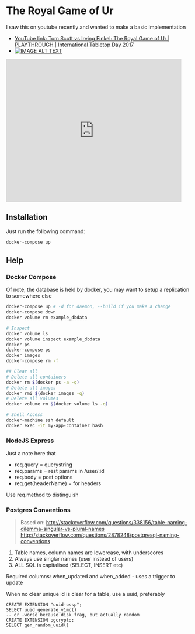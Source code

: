 The Royal Game of Ur
=====================

I saw this on youtube recently and wanted to make a basic implementation

* [YouTube link: Tom Scott vs Irving Finkel: The Royal Game of Ur | PLAYTHROUGH | International Tabletop Day 2017](https://www.youtube.com/watch?v=WZskjLq040I)
* [![IMAGE ALT TEXT](http://img.youtube.com/vi/WZskjLq040I/0.jpg)](http://www.youtube.com/watch?v=WZskjLq040I "Tom Scott vs Irving Finkel: The Royal Game of Ur")

<iframe  title="Tom Scott vs Irving Finkel: The Royal Game of Ur" width="480" height="390" src="http://www.youtube.com/watch?v=WZskjLq040I?autoplay=1" frameborder="0" allowfullscreen></iframe>

Installation
------------
Just run the following command:
```bash
docker-compose up
```

Help
----
### Docker Compose
Of note, the database is held by docker, you may want to setup a replication to somewhere else

```bash
docker-compose up # -d for daemon, --build if you make a change
docker-compose down
docker volume rm example_dbdata

# Inspect
docker volume ls
docker volume inspect example_dbdata
docker ps
docker-compose ps
docker images
docker-compose rm -f

## Clear all
# Delete all containers
docker rm $(docker ps -a -q)
# Delete all images
docker rmi $(docker images -q)
# Delete all volumes
docker volume rm $(docker volume ls -q)

# Shell Access
docker-machine ssh default
docker exec -it my-app-container bash
```

### NodeJS Express 
Just a note here that 
* req.query = querystring
* req.params = rest params in /user/:id
* req.body = post options
* req.get(headerName) = for headers

Use req.method to distinguish

### Postgres Conventions
> Based on: http://stackoverflow.com/questions/338156/table-naming-dilemma-singular-vs-plural-names
> http://stackoverflow.com/questions/2878248/postgresql-naming-conventions

1. Table names, column names are lowercase, with underscores
2. Always use singlar names (user instead of users)
3. ALL SQL is capitalised (SELECT, INSERT etc)

Required columns: when_updated and when_added - uses a trigger to update

When no clear unique id is clear for a table, use a uuid, preferably
```
CREATE EXTENSION "uuid-ossp";
SELECT uuid_generate_v1mc()
-- or -worse because disk frag, but actually random
CREATE EXTENSION pgcrypto;
SELECT gen_random_uuid()
```

